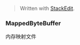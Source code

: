


> Written with [StackEdit](https://stackedit.io/).
### MappedByteBuffer

内存映射文件
<!--stackedit_data:
eyJoaXN0b3J5IjpbNjI2MDk0ODk2XX0=
-->